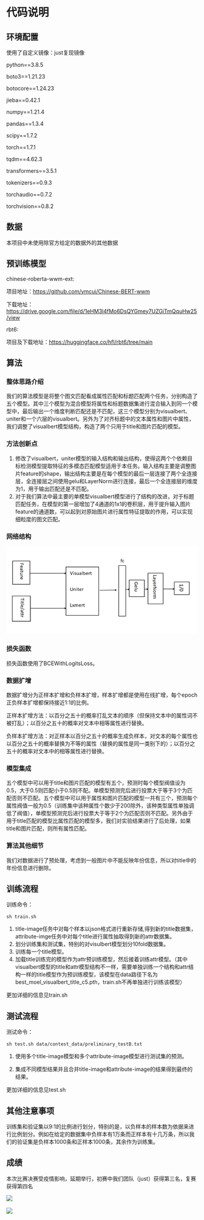 # 代码说明

## 环境配置

使用了自定义镜像：just复现镜像

python==3.8.5

boto3==1.21.23

botocore==1.24.23

jieba==0.42.1

numpy==1.21.4

pandas==1.3.4

scipy==1.7.2

torch==1.7.1

tqdm==4.62.3

transformers==3.5.1

tokenizers==0.9.3

torchaudio==0.7.2

torchvision==0.8.2

## 数据

本项目中未使用除官方给定的数据外的其他数据

## 预训练模型

chinese-roberta-wwm-ext:

项目地址：https://github.com/ymcui/Chinese-BERT-wwm

下载地址：https://drive.google.com/file/d/1eHM3l4fMo6DsQYGmey7UZGiTmQquHw25/view

rbt6:

项目及下载地址：https://huggingface.co/hfl/rbt6/tree/main

## 算法

### 整体思路介绍

我们的算法模型是将整个图文匹配看成属性匹配和标题匹配两个任务，分别构造了五个模型。其中三个模型为混合模型将属性和标题数据集进行混合输入到同一个模型中，最后输出一个维度判断匹配还是不匹配，这三个模型分别为visualbert、uniter和一个六层的visualbert。另外为了对齐标题中的文本属性和图片中属性，我们调整了visualbert模型结构，构造了两个只用于title和图片匹配的模型。

### 方法创新点

1. 修改了visualbert，uniter模型的输入结构和输出结构，使得这两个个依赖目标检测模型提取特征的多模态匹配模型适用于本任务。输入结构主要是调整图片feature的shape，输出结构主要是在每个模型的最后一层连接了两个全连接层，全连接层之间使用gelu和LayerNorm进行连接，最后一个全连接层的维度为1，用于输出匹配还是不匹配。
2. 对于我们算法中最主要的单模型visualbert模型进行了结构的改进，对于标题匹配任务，在模型的第一层增加了4通道的1x1的卷积层，用于提升输入图片feature的通道数，可以起到对原始图片进行属性特征提取的作用，可以实现细粒度的图文匹配。

### 网络结构

![](other-file/mdel.PNG)

### 损失函数

损失函数使用了BCEWithLogitsLoss。

### 数据扩增

数据扩增分为正样本扩增和负样本扩增，样本扩增都是使用在线扩增，每个epoch正负样本扩增都保持接近1:1的比例。

正样本扩增方法：以百分之五十的概率打乱文本的顺序（但保持文本中的属性词不被打乱）；以百分之五十的概率对文本中相等属性进行替换。

负样本扩增方法：对正样本以百分之五十的概率生成负样本，对文本的每个属性也以百分之五十的概率替换为不等的属性（替换的属性是同一类别下的）；以百分之五十的概率对文本中的相等属性进行替换。

### 模型集成

五个模型中可以用于title和图片匹配的模型有五个，预测时每个模型阀值设为0.5，大于0.5则匹配小于0.5则不配。单模型预测完后进行投票大于等于3个为匹配否则不匹配。五个模型中可以用于属性和图片匹配的模型一共有三个，预测每个属性阀值一般为0.5（训练集中该种属性个数少于200除外，该种类型属性单独调低了阀值），单模型预测完后进行投票大于等于2个为匹配否则不匹配。另外由于用于title匹配的模型比属性匹配的模型多，我们对实验结果进行了后处理，如果title和图片匹配，则所有属性匹配。

### 算法其他细节

我们对数据进行了预处理，考虑到一般图片中不能反映年份信息，所以对title中的年份信息进行删除。

## 训练流程

训练命令：

```
sh train.sh
```

1. title-image任务中对每个样本以json格式进行重新存储,得到新的title数据集，attribute-imge任务中对每个title进行属性抽取得到新的attr数据集。
2. 划分训练集和测试集，特别的对visulbert模型划分10fold数据集。
3. 训练每一个title模型。
3. 加载title训练完的模型作为attr预训练模型，然后接着训练attr模型。（其中visualbert模型的title和attr模型结构不一样，需要单独训练一个结构和attr结构一样的title模型作为预训练模型，该模型在data路径下名为best_moel_visualbert_title_c5.pth，train.sh不再单独进行训练该模型）

更加详细的信息见train.sh

## 测试流程

测试命令：

```
sh test.sh data/contest_data/preliminary_testB.txt
```

1. 使用多个title-image模型和多个attribute-image模型进行测试集的预测。

2. 集成不同模型结果并且合并title-image和attribute-image的结果得到最终的结果。

更加详细的信息见test.sh

## 其他注意事项

训练集和验证集以9:1的比例进行划分，特别的是，以负样本的样本数为依据来进行比例划分。例如在给定的数据集中负样本有1万条而正样本有十几万条，所以我们的验证集是负样本1000条和正样本1000条，其余作为训练集。

## 成绩

本次比赛决赛受疫情影响，延期举行，初赛中我们团队（just）获得第三名，复赛获得第四名

![](C:\Users\pb\Desktop\潘博相关\过去比赛的代码\contest\GAIIC-图文关键属性匹配\index1.PNG)

![](C:\Users\pb\Desktop\潘博相关\过去比赛的代码\contest\GAIIC-图文关键属性匹配\index2.png)
